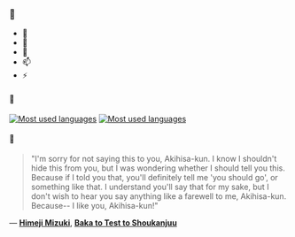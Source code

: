 ### 👋

- 🔭
- 🌱
- 💬
- 📫
- ⚡

#### 🧏

[![Most used languages](https://github-readme-stats-aynah.vercel.app/api/top-langs/?username=aynh&theme=solarized-dark&langs_count=6&layout=compact&hide_title=true)](https://github.com/anuraghazra/github-readme-stats#gh-dark-mode-only)
[![Most used languages](https://github-readme-stats-aynah.vercel.app/api/top-langs/?username=aynh&theme=solarized-light&langs_count=6&layout=compact&hide_title=true)](https://github.com/anuraghazra/github-readme-stats#gh-light-mode-only)

#### 💬

> "I'm sorry for not saying this to you, Akihisa-kun. I know I shouldn't hide this from you, but I was wondering whether I should tell you this. Because if I told you that, you'll definitely tell me 'you should go', or something like that. I understand you'll say that for my sake, but I don't wish to hear you say anything like a farewell to me, Akihisa-kun. Because-- I like you, Akihisa-kun!"

&mdash; [**Himeji Mizuki**](https://myanimelist.net/character.php?q=Himeji%20Mizuki&cat=character), [**Baka to Test to Shoukanjuu**](https://myanimelist.net/search/all?q=Baka%20to%20Test%20to%20Shoukanjuu&cat=all)

